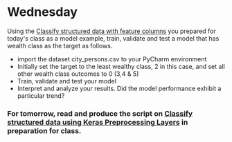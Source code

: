 # Wednesday

Using the [Classify structured data with feature columns](https://www.tensorflow.org/tutorials/structured_data/feature_columns) you prepared for today's class as a model example, train, validate and test a model that has wealth class as the target as follows.

- import the dataset city_persons.csv to your PyCharm environment 
- Initially set the target to the least wealthy class, 2 in this case, and set all other wealth class outcomes to 0 (3,4 & 5)
- Train, validate and test your model
- Interpret and analyze your results.  Did the model performance exhibit a particular trend?

### For tomorrow, read and produce the script on [Classify structured data using Keras Preprocessing Layers](https://www.tensorflow.org/tutorials/structured_data/preprocessing_layers) in preparation for class.